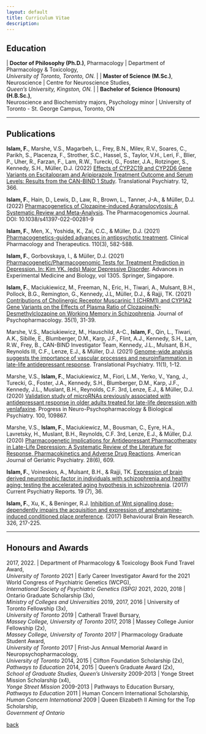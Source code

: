```yaml
---
layout: default
title: Curriculum Vitae
description: 
---
```


## Education

| **Doctor of Philosophy (Ph.D.)**, Pharmacology   | Department of Pharmacology & Toxicology,<br />_University of Toronto, Toronto, ON._ |
| **Master of Science (M.Sc.)**, Neuroscience      | Centre for Neuroscience Studies,<br />_Queen’s University, Kingston, ON._           |
| **Bachelor of Science (Honours) (H.B.Sc.)**,<br />Neuroscience and Biochemistry majors, Psychology minor | University of Toronto - St. George Campus, Toronto, ON


* * *

## Publications

**Islam, F.**, Marshe, V.S., Magarbeh, L., Frey, B.N., Milev, R.V., Soares, C., Parikh, S., Placenza, F., Strother, S.C., Hassel, S., Taylor, V.H., Leri, F., Blier, P., Uher, R., Farzan, F., Lam, R.W., Turecki, G., Foster, J.A., Rotzinger, S., Kennedy, S.H., Müller, D.J. (2022) [Effects of CYP2C19 and CYP2D6 Gene Variants on Escitalopram and Aripiprazole Treatment Outcome and Serum Levels: Results from the CAN-BIND 1 Study](https://www.nature.com/articles/s41398-022-02124-4). Translational Psychiatry. 12, 366.

**Islam, F.**, Hain, D., Lewis, D., Law, R., Brown, L., Tanner, J-A., & Müller, D.J. (2022) [Pharmacogenetics of Clozapine-induced Agranulocytosis: A Systematic Review and Meta-Analysis](https://www.nature.com/articles/s41397-022-00281-9). The Pharmacogenomics Journal. DOI: 10.1038/s41397-022-00281-9

**Islam, F.**, Men, X., Yoshida, K., Zai, C.C., & Müller, D.J. (2021) [Pharmacogenetics-guided advances in antipsychotic treatment](https://pubmed.ncbi.nlm.nih.gov/34129738/). Clinical Pharmacology and Therapeutics. 110(3), 582-588.

**Islam, F.**, Gorbovskaya, I., & Müller, D.J. (2021) [Pharmacogenetic/Pharmacogenomic Tests for Treatment Prediction in Depression. In: Kim YK. (eds) Major Depressive Disorder](https://pubmed.ncbi.nlm.nih.gov/33834403/). Advances in Experimental Medicine and Biology, vol 1305. Springer, Singapore. 

**Islam, F.**, Maciukiewicz, M., Freeman, N., Eric, H., Tiwari, A., Mulsant, B.H., Pollock, B.G., Remington, G., Kennedy, J.L, Müller, D.J., & Rajji, TK. (2021) [Contributions of Cholinergic Receptor Muscarinic 1 (CHRM1) and CYP1A2 Gene Variants on the Effects of Plasma Ratio of Clozapine/N-Desmethylclozapine on Working Memory in Schizophrenia](https://pubmed.ncbi.nlm.nih.gov/33143542/). Journal of Psychopharmacology. 35(1), 31-39.

Marshe, V.S., Maciukiewicz, M., Hauschild, A-C., **Islam, F.**, Qin, L., Tiwari, A.K., Sibille, E., Blumberger, D.M., Karp, J.F., Flint, A.J., Kennedy, S.H., Lam, R.W., Frey, B., CAN-BIND Investigator Team, Kennedy, J.L., Mulsant, B.H., Reynolds III, C.F., Lenze, E.J., & Müller, D.J. (2021) [Genome-wide analysis suggests the importance of vascular processes and neuroinflammation in late-life antidepressant response](https://www.nature.com/articles/s41398-021-01248-3). Translational Psychiatry. 11(1), 1-12. 

Marshe, V.S., **Islam, F.**, Maciukiewicz, M., Fiori, L.M., Yerko, V., Yang, J., Turecki, G., Foster, J.A., Kennedy, S.H., Blumberger, D.M., Karp, J.F., Kennedy, J.L., Muslant, B.H., Reynolds, C.F. 3rd, Lenze, E.J., & Müller, D.J. (2020) [Validation study of microRNAs previously associated with antidepressant response in older adults treated for late-life depression with venlafaxine](https://pubmed.ncbi.nlm.nih.gov/31954757/). Progress in Neuro-Psychopharmacology & Biological Psychiatry. 100, 109867.

Marshe, V.S., **Islam, F.**, Maciukiewicz, M., Bousman, C., Eyre, H.A., Lavretsky, H., Muslant, B.H., Reynolds, C.F. 3rd, Lenze, E.J., & Müller, D.J. (2020) [Pharmacogenetic Implications for Antidepressant Pharmacotherapy in Late-Life Depression: A Systematic Review of the Literature for Response, Pharmacokinetics and Adverse Drug Reactions](https://pubmed.ncbi.nlm.nih.gov/32122803/). American Journal of Geriatric Psychiatry. 28(6), 609.

**Islam, F.**, Voineskos, A., Mulsant, B.H., & Rajji, TK. [Expression of brain derived neurotrophic factor in individuals with schizophrenia and healthy aging: testing the accelerated aging hypothesis in schizophrenia](https://pubmed.ncbi.nlm.nih.gov/28534294/). (2017) Current Psychiatry Reports. 19 (7), 36.

**Islam, F.**, Xu, K., & Beninger, R.J. [Inhibition of Wnt signalling dose-dependently impairs the acquisition and expression of amphetamine-induced conditioned place preference](https://pubmed.ncbi.nlm.nih.gov/28284949/). (2017) Behavioural Brain Research. 326, 217-225.

* * *

## Honours and Awards


2017, 2022.       | Department of Pharmacology & Toxicology Book Fund Travel Award,<br />_University of Toronto_
2021	            | Early Career Investigator Award for the 2021 World Congress of Psychiatric Genetics (WCPG),<br />_International Society of Psychiatric Genetics (ISPG)_
2021, 2020, 2018	| Ontario Graduate Scholarship (3x),<br />_Ministry of Colleges and Universities_
2019, 2017, 2016	| University of Toronto Fellowship (3x),<br />_University of Toronto_
2019	            | Catherall Travel Bursary,<br />_Massey College, University of Toronto_
2017, 2018	      | Massey College Junior Fellowship (2x),<br />_Massey College, University of Toronto_
2017	            | Pharmacology Graduate Student Award,<br />_University of Toronto_
2017	            | Frist-Jus Annual Memorial Award in Neuropsychopharmacology,<br />_University of Toronto_
2014, 2015	      | Clifton Foundation Scholarship (2x),<br />_Pathways to Education_
2014, 2015	      | Queen’s Graduate Award (2x),<br />_School of Graduate Studies, Queen’s University_
2009-2013         | Yonge Street Mission Scholarship (x4),<br />_Yonge Street Mission_
2009-2013         | Pathways to Education Bursary,<br />_Pathways to Education_
2011              | Human Concern International Scholarship,<br />_Human Concern International_
2009              | Queen Elizabeth II Aiming for the Top Scholarship,<br />_Government of Ontario_


[back](./)
